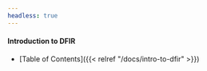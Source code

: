 ```yaml
---
headless: true
---
```


#### Introduction to DFIR
- [Table of Contents]({{< relref "/docs/intro-to-dfir" >}})